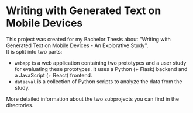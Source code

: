 # Writing with Generated Text on Mobile Devices
This project was created for my Bachelor Thesis about "Writing with Generated Text on Mobile Devices - An Explorative Study". <br>
It is split into two parts:
- `webapp` is a web application containing two prototypes and a user study for evaluating these prototypes. It uses a Python (+ Flask) backend and a JavaScript (+ React) frontend. 
- `dataeval` is a collection of Python scripts to analyze the data from the study.

More detailed information about the two subprojects you can find in the directories.
